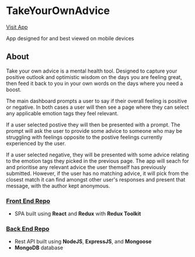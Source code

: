 # TakeYourOwnAdvice

[Visit App](https://tyoa.netlify.app/)

App designed for and best viewed on mobile devices

## About
 
Take your own advice is a mental health tool. Designed to capture your positive outlook and optimistic wisdom on the days you are feeling great, then feed it back to you in your own words on the days where you need a boost.

The main dashboard prompts a user to say if their overall feeling is positive or negative. In both cases a user will then see a page where they can select any applicable emotion tags they feel relevant. 

If a user selected postive they will then be presented with a prompt. The prompt will ask the user to provide some advice to someone who may be struggling with feelings opposite to the postive feelings currently experienced by the user.

If a user selected negative, they will be presented with some advice relating to the emotion tags they picked in the previous page. The app will seach for and prioritise any relevant advice the user themself has previously submitted. However, if the user has no matching advice, it will pick from the closest match it can find amongst other user's responses and present that message, with the author kept anonymous.

### [Front End Repo](https://github.com/Ryan-Williams-Dev/tyoa-front-end)
 - SPA built using **React** and **Redux** with **Redux Toolkit**
 
### [Back End Repo](https://github.com/Ryan-Williams-Dev/tyoa-back-end)
 - Rest API built using **NodeJS**, **ExpressJS**, and **Mongoose**
 - **MongoDB** database
